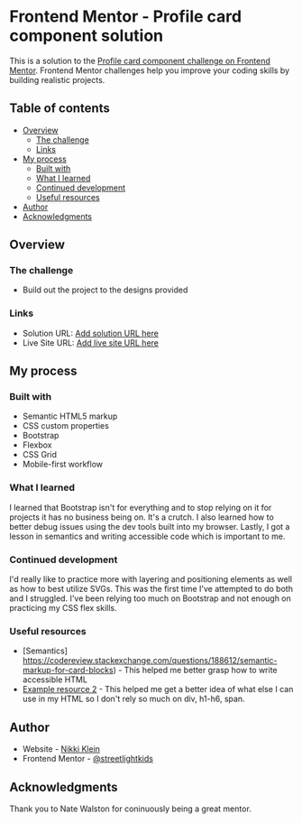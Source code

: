 # Frontend Mentor - Profile card component solution

This is a solution to the [Profile card component challenge on Frontend Mentor](https://www.frontendmentor.io/challenges/profile-card-component-cfArpWshJ). Frontend Mentor challenges help you improve your coding skills by building realistic projects. 

## Table of contents

- [Overview](#overview)
  - [The challenge](#the-challenge)
  - [Links](#links)
- [My process](#my-process)
  - [Built with](#built-with)
  - [What I learned](#what-i-learned)
  - [Continued development](#continued-development)
  - [Useful resources](#useful-resources)
- [Author](#author)
- [Acknowledgments](#acknowledgments)


## Overview

### The challenge

- Build out the project to the designs provided


### Links

- Solution URL: [Add solution URL here](https://your-solution-url.com)
- Live Site URL: [Add live site URL here](https://your-live-site-url.com)

## My process

### Built with

- Semantic HTML5 markup
- CSS custom properties
- Bootstrap
- Flexbox
- CSS Grid
- Mobile-first workflow


### What I learned

I learned that Bootstrap isn't for everything and to stop relying on it for projects it has no business being on. It's a crutch. I also learned how to better debug issues using the dev tools built into my browser. Lastly, I got a lesson in semantics and writing accessible code which is important to me.

### Continued development

I'd really like to practice more with layering and positioning elements as well as how to best utilize SVGs. This was the first time I've attempted to do both and I struggled. I've been relying too much on Bootstrap and not enough on practicing my CSS flex skills.



### Useful resources

- [Semantics] https://codereview.stackexchange.com/questions/188612/semantic-markup-for-card-blocks) - This helped me better grasp how to write accessible HTML
- [Example resource 2](https://developer.mozilla.org/en-US/docs/Learn/CSS/Styling_text/Styling_lists) - This helped me get a better idea of what else I can use in my HTML so I don't rely so much on div, h1-h6, span.


## Author

- Website - [Nikki Klein](https://www.kleinlikecalvin.com)
- Frontend Mentor - [@streetlightkids](https://www.frontendmentor.io/profile/streetlightkids)



## Acknowledgments

Thank you to Nate Walston for coninuously being a great mentor.

